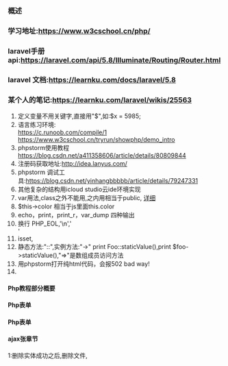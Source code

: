 ### 概述
###   学习地址:https://www.w3cschool.cn/php/
###   laravel手册api:https://laravel.com/api/5.8/Illuminate/Routing/Router.html
###   laravel 文档:https://learnku.com/docs/laravel/5.8
###   某个人的笔记:https://learnku.com/laravel/wikis/25563
1. 定义变量不用关键字,直接用"$",如:$x = 5985;
2. 语言练习环境:  
https://c.runoob.com/compile/1   
https://www.w3cschool.cn/tryrun/showphp/demo_intro
3. phpstorm使用教程 https://blog.csdn.net/a411358606/article/details/80809844  
4. 注册码获取地址:http://idea.lanyus.com/
5. phpstorm 调试工具:https://blog.csdn.net/yinhangbbbbb/article/details/79247331
3. 其他复杂的结构用icloud studio云ide环境实现
4. var用法,class之外不能用,之内用相当于public, [详细][1]
5. $this->color 相当于js里面this.color
6. echo，print，print_r，var_dump 四种输出 
7. 换行 PHP_EOL,'\n','<br>'
8. isset,
9. 静态方法:"::",实例方法:"->" print Foo::staticValue(),print $foo->staticValue(),"=>"是数组成员访问方法
10. 用phpstorm打开纯html代码，会报502 bad way!
11. 
[1]: https://www.cnblogs.com/lyf-blog/p/5681308.html

#### Php教程部分概要



#### Php表单
#### Php表单



#### ajax张章节
1:删除实体成功之后,删除文件,



